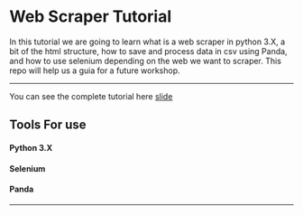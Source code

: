 # Web Scraper Tutorial

In this tutorial we are going to learn what is a web scraper in python 3.X, a bit of the html structure, how to save and process data in csv using Panda, and how to use selenium depending on the web we want to scraper.
This repo will help us a guia for a future workshop.
****
You can see the complete tutorial here [slide](https://medium.com/@bertacaro1996/web-scrapping-tutorial-b7f7bd509348)
## Tools For use 

#### Python 3.X

#### Selenium 

#### Panda
******
